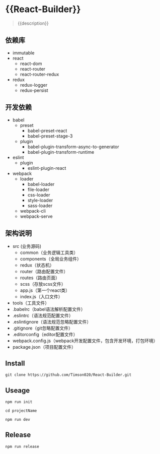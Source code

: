 # {{React-Builder}}
>{{description}}

## 依赖库

- immutable
- react
	- react-dom
	- react-router
	- react-router-redux
- redux
	- redux-logger
	- redux-persist

## 开发依赖

- babel
	- preset
		- babel-preset-react
		- babel-preset-stage-3
	- plugin
		- babel-plugin-transform-async-to-generator
		- babel-plugin-transform-runtime
- eslint
	- plugin
		- eslint-plugin-react
- webpack
	- loader
		- babel-loader
		- file-loader
		- css-loader
		- style-loader
		- sass-loader
	- webpack-cli
	- webpack-serve

## 架构说明

- src (业务源码)
	- common（业务逻辑工具类）
	- components（全局业务组件）
	- redux（状态机）
	- router（路由配置文件）
	- routes（路由页面）
	- scss（存放scss文件）
	- app.js（第一个react类）
	- index.js（入口文件）
- tools（工具文件）
- .babelrc（babel语法解析配置文件）
- .eslintrc（语法规范配置文件）
- .eslintignore（语法规范忽略配置文件）
- .gitignore（git忽略配置文件）
- .editorconfig（editor配置文件）
- webpack.config.js（webpack开发配置文件，包含开发环境，打包环境）
- package.json（项目配置文件）

## Install

```
git clone https://github.com/Timson020/React-Builder.git
```

## Useage

```
npm run init

cd projectName

npm run dev
```

## Release

```
npm run release
```
